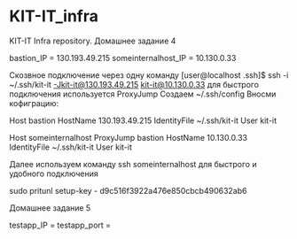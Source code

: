 # KIT-IT_infra
KIT-IT Infra repository.
Домашнее задание 4

bastion_IP = 130.193.49.215
someinternalhost_IP = 10.130.0.33

Скозвное подключение через одну команду [user@localhost .ssh]$ ssh -i ~/.ssh/kit-it -Jkit-it@130.193.49.215 kit-it@10.130.0.33
для быстрого подключения используется ProxyJump
Создаем ~/.ssh/config
Вносми кофиграцию:

Host bastion
	HostName 130.193.49.215
        IdentityFile ~/.ssh/kit-it
        User kit-it

Host someinternalhost
        ProxyJump bastion
        HostName 10.130.0.33
        IdentityFile ~/.ssh/kit-it
        User kit-it

Далее используем команду ssh someinternalhost  для быстрого и удобного подключения

sudo pritunl setup-key - d9c516f3922a476e850cbcb490632ab6

Домашнее задание 5

testapp_IP =
testapp_port =
